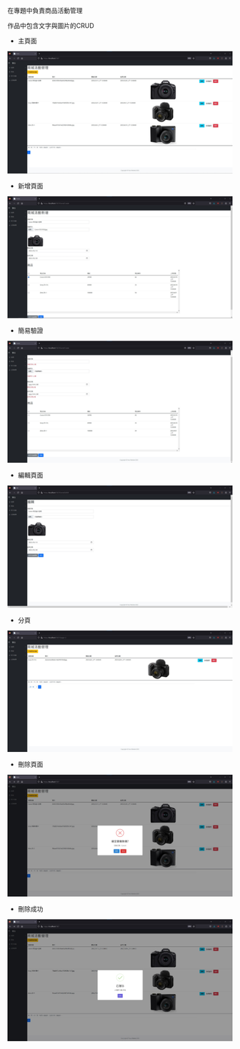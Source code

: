 在專題中負責商品活動管理

作品中包含文字與圖片的CRUD


* 主頁面

![](https://github.com/shiuns/ProjectFUEN/blob/master/ProjectFUEN/wwwroot/UploadedFiles/主頁面.jpg)

* 新增頁面

![](https://github.com/shiuns/ProjectFUEN/blob/master/ProjectFUEN/wwwroot/UploadedFiles/新增頁面.jpg)

* 簡易驗證

![](https://github.com/shiuns/ProjectFUEN/blob/master/ProjectFUEN/wwwroot/UploadedFiles/簡易驗證.jpg)

* 編輯頁面

![](https://github.com/shiuns/ProjectFUEN/blob/master/ProjectFUEN/wwwroot/UploadedFiles/編輯頁面.jpg)

* 分頁

![](https://github.com/shiuns/ProjectFUEN/blob/master/ProjectFUEN/wwwroot/UploadedFiles/分頁.jpg)

* 刪除頁面

![](https://github.com/shiuns/ProjectFUEN/blob/master/ProjectFUEN/wwwroot/UploadedFiles/刪除頁面.jpg)

* 刪除成功

![](https://github.com/shiuns/ProjectFUEN/blob/master/ProjectFUEN/wwwroot/UploadedFiles/刪除成功.jpg)

